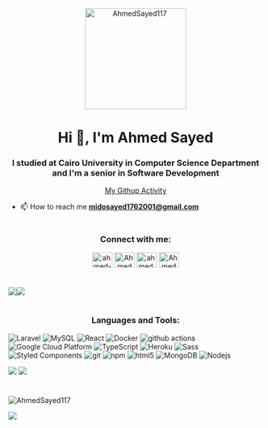 <p align="center"> <img src="https://komarev.com/ghpvc/?username=AhmedSayed117&label=Profile%20views&color=0e75b6&style=flat" width="200" alt="AhmedSayed117" /> </p>
<h1 align="center">Hi 👋, I'm Ahmed Sayed</h1>
<h3 align="center">I studied at Cairo University in Computer Science Department and I'm a senior in Software Development</h3>
<p align="center" color=""white ><a href="https://profile-summary-for-github.com/user/AhmedSayed117" target="blank">My Githup Activity</a></p>

- 📫 How to reach me **midosayed1762001@gmail.com**

<h1 align="center"></h1>
<h3 align="center">Connect with me:</h3>
<p align="center">
<a href="https://linkedin.com/in/ahmed-sayed-36281a1ba" target="blank"><img align="center" src="https://raw.githubusercontent.com/rahuldkjain/github-profile-readme-generator/master/src/images/icons/Social/linked-in-alt.svg" alt="ahmed-sayed-36281a1ba" height="30" width="40" /></a>
<a href="https://fb.com/AhmedSayed176" target="blank"><img align="center" src="https://raw.githubusercontent.com/rahuldkjain/github-profile-readme-generator/master/src/images/icons/Social/facebook.svg" alt="Ahmed Sayed" height="30" width="40" /></a>
<a href="https://instagram.com/ahmed.sayedo_o" target="blank"><img align="center" src="https://raw.githubusercontent.com/rahuldkjain/github-profile-readme-generator/master/src/images/icons/Social/instagram.svg" alt="ahmed.sayedo_o" height="30" width="40" /></a>
<a href="https://discord.gg/AhmedSayed#6231" target="blank"><img align="center" src="https://raw.githubusercontent.com/rahuldkjain/github-profile-readme-generator/master/src/images/icons/Social/discord.svg" alt="AhmedSayed#6231" height="30" width="40" /></a>
</p>
<h1 align="center"></h1>

![](http://github-profile-summary-cards.vercel.app/api/cards/repos-per-language?username=AhmedSayed117&theme=monokai)![](http://github-profile-summary-cards.vercel.app/api/cards/most-commit-language?username=AhmedSayed117&theme=monokai)


<h1 align="center"></h1>
<h3 align="center">Languages and Tools:</h3>
<p>
    <img alt="Laravel" src="https://img.shields.io/badge/-Laravel-CB3837?style=flat-square&logo=Laravel&logoColor=white" />
      <img alt="MySQL" src="https://img.shields.io/badge/-MySQL-14aa52?style=flat-square&logo=MySQL&logoColor=white" />
  <img alt="React" src="https://img.shields.io/badge/-React-45b8d8?style=flat-square&logo=react&logoColor=white" />
  <img alt="Docker" src="https://img.shields.io/badge/-Docker-46a2f1?style=flat-square&logo=docker&logoColor=white" />
  <img alt="github actions" src="https://img.shields.io/badge/-Github_Actions-2088FF?style=flat-square&logo=github-actions&logoColor=white" />
  <img alt="Google Cloud Platform" src="https://img.shields.io/badge/-Google_Cloud_Platform-1a73e8?style=flat-square&logo=google-cloud&logoColor=white" />
  <img alt="TypeScript" src="https://img.shields.io/badge/-TypeScript-007ACC?style=flat-square&logo=typescript&logoColor=white" />
  <img alt="Heroku" src="https://img.shields.io/badge/-Heroku-430098?style=flat-square&logo=heroku&logoColor=white" />
  <img alt="Sass" src="https://img.shields.io/badge/-Sass-CC6699?style=flat-square&logo=sass&logoColor=white" />
  <img alt="Styled Components" src="https://img.shields.io/badge/-Styled_Components-db7092?style=flat-square&logo=styled-components&logoColor=white" />
  <img alt="git" src="https://img.shields.io/badge/-Git-F05032?style=flat-square&logo=git&logoColor=white" />
  <img alt="npm" src="https://img.shields.io/badge/-NPM-CB3837?style=flat-square&logo=npm&logoColor=white" />
  <img alt="html5" src="https://img.shields.io/badge/-HTML5-E34F26?style=flat-square&logo=html5&logoColor=white" />
  <img alt="MongoDB" src="https://img.shields.io/badge/-MongoDB-13aa52?style=flat-square&logo=mongodb&logoColor=white" />
  <img alt="Nodejs" src="https://img.shields.io/badge/-Nodejs-43853d?style=flat-square&logo=Node.js&logoColor=white" />
</p>

![](http://github-profile-summary-cards.vercel.app/api/cards/stats?username=AhmedSayed117&theme=monokai)     ![](http://github-profile-summary-cards.vercel.app/api/cards/productive-time?username=AhmedSayed117&theme=monokai&utcOffset=8)

 <h1 align="center"></h1>
<p align="left"><img align="center" src="https://github-readme-streak-stats.herokuapp.com/?user=AhmedSayed117&show_icons=true&include_all_commits=true&theme=radical&hide_border=true" alt="AhmedSayed117" /></p>

![](http://github-profile-summary-cards.vercel.app/api/cards/profile-details?username=AhmedSayed117&theme=monokai)
